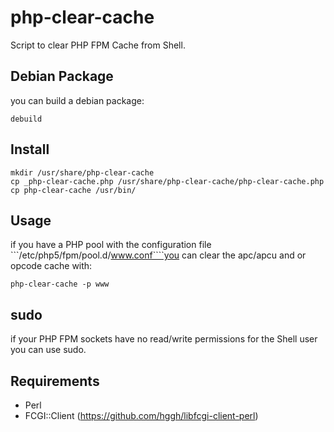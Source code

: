 # php-clear-cache
Script to clear PHP FPM Cache from Shell.


## Debian Package

you can build a debian package:

    debuild

## Install

    mkdir /usr/share/php-clear-cache
    cp _php-clear-cache.php /usr/share/php-clear-cache/php-clear-cache.php
    cp php-clear-cache /usr/bin/

## Usage

if you have a PHP pool with the configuration file ```/etc/php5/fpm/pool.d/www.conf````you can clear the apc/apcu and or opcode cache with:

    php-clear-cache -p www

## sudo

if your PHP FPM sockets have no read/write permissions for the Shell user you can use sudo.


## Requirements

* Perl
* FCGI::Client (https://github.com/hggh/libfcgi-client-perl)
